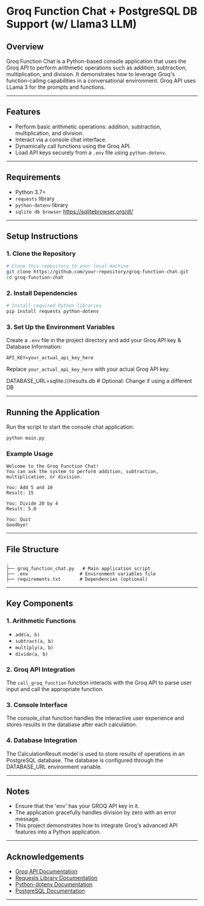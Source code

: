 # Groq Function Chat + PostgreSQL DB Support (w/ Llama3 LLM)

## Overview
Groq Function Chat is a Python-based console application that uses the Groq API to perform arithmetic operations such as addition, subtraction, multiplication, and division. It demonstrates how to leverage Groq's function-calling capabilities in a conversational environment. Groq API uses LLama 3 for the prompts and functions.

---

## Features
- Perform basic arithmetic operations: addition, subtraction, multiplication, and division.
- Interact via a console chat interface.
- Dynamically call functions using the Groq API.
- Load API keys securely from a `.env` file using `python-dotenv`.

---

## Requirements
- Python 3.7+
- `requests` library
- `python-dotenv` library
- `sqlite db browser` https://sqlitebrowser.org/dl/

---

## Setup Instructions

### 1. Clone the Repository
```bash
# Clone this repository to your local machine
git clone https://github.com/your-repository/groq-function-chat.git
cd groq-function-chat
```

### 2. Install Dependencies
```bash
# Install required Python libraries
pip install requests python-dotenv
```

### 3. Set Up the Environment Variables
Create a `.env` file in the project directory and add your Groq API key & Database Information:
```env
API_KEY=your_actual_api_key_here
```
Replace `your_actual_api_key_here` with your actual Groq API key.

DATABASE_URL=sqlite:///results.db  # Optional: Change if using a different DB


---

## Running the Application
Run the script to start the console chat application:
```bash
python main.py
```

### Example Usage
```plaintext
Welcome to the Groq Function Chat!
You can ask the system to perform addition, subtraction, multiplication, or division.

You: Add 5 and 10
Result: 15

You: Divide 20 by 4
Result: 5.0

You: Quit
Goodbye!
```

---

## File Structure
```
.
├── groq_function_chat.py   # Main application script
├── .env                   # Environment variables file
├── requirements.txt       # Dependencies (optional)
```

---

## Key Components

### 1. Arithmetic Functions
- `add(a, b)`
- `subtract(a, b)`
- `multiply(a, b)`
- `divide(a, b)`

### 2. Groq API Integration
The `call_groq_function` function interacts with the Groq API to parse user input and call the appropriate function.

### 3. Console Interface
The console_chat function handles the interactive user experience and stores results in the database after each calculation.

### 4. Database Integration
The CalculationResult model is used to store results of operations in an PostgreSQL database.
The database is configured through the DATABASE_URL environment variable.


---

## Notes
- Ensure that the 'env' has your GROQ API key in it.
- The application gracefully handles division by zero with an error message.
- This project demonstrates how to integrate Groq's advanced API features into a Python application.

---

## Acknowledgements
- [Groq API Documentation](https://api.groq.com)
- [Requests Library Documentation](https://docs.python-requests.org/)
- [Python-dotenv Documentation](https://pypi.org/project/python-dotenv/)
- [PostgreSQL Documentation](https://www.postgresql.org/docs/)

---


